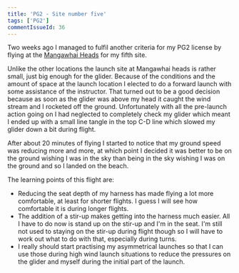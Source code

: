 ```yaml
---
title: 'PG2 - Site number five'
tags: ['PG2']
commentIssueId: 36
---
```


Two weeks ago I managed to fulfil another criteria for my PG2 license by flying at the  [Mangawhai Heads](http://paraglidingnewzealand.com/places-to-fly/site/mangawhai-heads) for my fifth site. 

Unlike the other locations the launch site at Mangawhai heads is rather small, just big enough for the glider. Because of the conditions and the amount of space at the launch location I elected to do a forward launch with some assistance of the instructor. That turned out to be a good decision because as soon as the glider was above my head it caught the wind stream and I rocketed off the ground. Unfortunately with all the pre-launch action going on I had neglected to completely check my glider which meant I ended up with a small line tangle in the top C-D line which slowed my glider down a bit during flight. 

After about 20 minutes of flying I started to notice that my ground speed was reducing more and more, at which point I decided it was better to be on the ground wishing I was in the sky than being in the sky wishing I was on the ground and so I landed on the beach.

The learning points of this flight are:

* Reducing the seat depth of my harness has made flying a lot more comfortable, at least for shorter flights. I guess I will see how comfortable it is during longer flights. 
* The addition of a stir-up makes getting into the harness much easier. All I have to do now is stand up on the stir-up and I'm in the seat. I'm still not used to staying on the stir-up during flight though so I will have to work out what to do with that, especially during turns.
* I really should start practising my asymmetrical launches so that I can use those during high wind launch situations to reduce the pressures on the glider and myself during the initial part of the launch.
